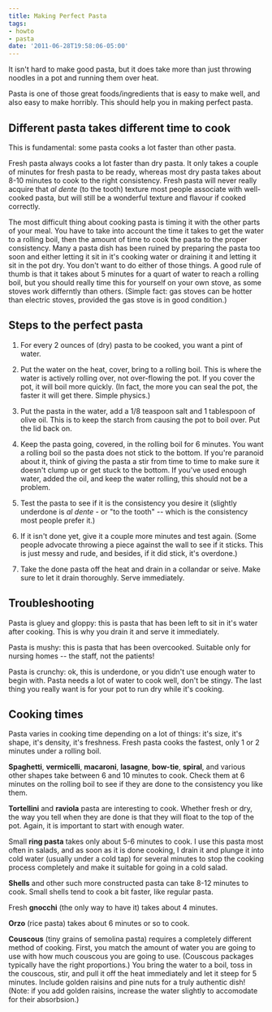```yaml
---
title: Making Perfect Pasta
tags:
- howto
- pasta
date: '2011-06-28T19:58:06-05:00'
---
```

It isn't hard to make good pasta, but it does take more than just throwing noodles in a pot and running them over heat.

Pasta is one of those great foods/ingredients that is easy to make
well, and also easy to make horribly. This should help you in making
perfect pasta.

## Different pasta takes different time to cook

This is fundamental: some pasta cooks a lot faster than other pasta.

Fresh pasta always cooks a lot faster than dry pasta. It only takes a
couple of minutes for fresh pasta to be ready, whereas most dry pasta
takes about 8-10 minutes to cook to the right consistency. Fresh pasta
will never really acquire that *al dente* (to the tooth) texture most
people associate with well-cooked pasta, but will still be a wonderful
texture and flavour if cooked correctly.

The most difficult thing about cooking pasta is timing it with the
other parts of your meal. You have to take into account the time it
takes to get the water to a rolling boil, then the amount of time to
cook the pasta to the proper consistency. Many a pasta dish has been
ruined by preparing the pasta too soon and either letting it sit in
it's cooking water or draining it and letting it sit in the pot
dry. You don't want to do either of those things. A good rule of thumb
is that it takes about 5 minutes for a quart of water to reach a
rolling boil, but you should really time this for yourself on your own
stove, as some stoves work differntly than others. (Simple fact: gas
stoves can be hotter than electric stoves, provided the gas stove is
in good condition.)

## Steps to the perfect pasta

1.  For every 2 ounces of (dry) pasta to be cooked, you want a pint of water.

1.  Put the water on the heat, cover, bring to a rolling boil. This is where the water is actively rolling over, not over-flowing the pot. If you cover the pot, it will boil more quickly. (In fact, the more you can seal the pot, the faster it will get there. Simple physics.)

1.  Put the pasta in the water, add a 1/8 teaspoon salt and 1 tablespoon of olive oil. This is to keep the starch from causing the pot to boil over. Put the lid back on.

1.  Keep the pasta going, covered, in the rolling boil for 6 minutes. You want a rolling boil so the pasta does not stick to the bottom. If you're paranoid about it, think of giving the pasta a stir from time to time to make sure it doesn't clump up or get stuck to the bottom. If you've used enough water, added the oil, and keep the water rolling, this should not be a problem.

1.  Test the pasta to see if it is the consistency you desire it (slightly underdone is *al dente* - or "to the tooth" -- which is the consistency most people prefer it.)

1.  If it isn't done yet, give it a couple more minutes and test again. (Some people advocate throwing a piece against the wall to see if it sticks. This is just messy and rude, and besides, if it did stick, it's overdone.)

1.  Take the done pasta off the heat and drain in a collandar or seive. Make sure to let it drain thoroughly. Serve immediately.

## Troubleshooting

Pasta is gluey and gloppy: this is pasta that has been left to sit in
it's water after cooking. This is why you drain it and serve it
immediately.

Pasta is mushy: this is pasta that has been overcooked. Suitable only
for nursing homes -- the staff, not the patients!

Pasta is crunchy: ok, this is underdone, or you didn't use enough
water to begin with. Pasta needs a lot of water to cook well, don't be
stingy. The last thing you really want is for your pot to run dry
while it's cooking.

## Cooking times

Pasta varies in cooking time depending on a lot of things: it's size,
it's shape, it's density, it's freshness. Fresh pasta cooks the
fastest, only 1 or 2 minutes under a rolling boil.

**Spaghetti**, **vermicelli**, **macaroni**, **lasagne**, **bow-tie**,
**spiral**, and various other shapes take between 6 and 10 minutes
to cook. Check them at 6 minutes on the rolling boil to see if they
are done to the consistency you like them.

**Tortellini** and **raviola** pasta are interesting to cook. Whether
fresh or dry, the way you tell when they are done is that they will
float to the top of the pot. Again, it is important to start with
enough water.

Small **ring pasta** takes only about 5-6 minutes to cook. I use this
pasta most often in salads, and as soon as it is done cooking, I drain
it and plunge it into cold water (usually under a cold tap) for
several minutes to stop the cooking process completely and make it
suitable for going in a cold salad.

**Shells** and other such more constructed pasta can take 8-12 minutes
to cook. Small shells tend to cook a bit faster, like regular pasta.

Fresh **gnocchi** (the only way to have it) takes about 4 minutes.

**Orzo** (rice pasta) takes about 6 minutes or so to cook.

**Couscous** (tiny grains of semolina pasta) requires a completely
different method of cooking. First, you match the amount of water
you are going to use with how much couscous you are going to
use. (Couscous packages typically have the right proportions.) You
bring the water to a boil, toss in the couscous, stir, and pull it
off the heat immediately and let it steep for 5 minutes. Include
golden raisins and pine nuts for a truly authentic dish! (Note: if
you add golden raisins, increase the water slightly to accomodate
for their absorbsion.)
